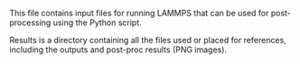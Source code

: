 This file contains input files for running LAMMPS that can be used for post-processing using the Python script.

Results is a directory containing all the files used or placed for references, including the outputs and post-proc results (PNG images).
